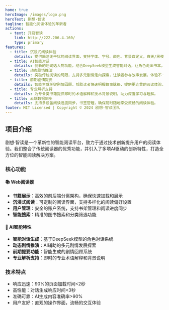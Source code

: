 ```yaml
---
home: true
heroImage: /images/logo.png
heroText: 剧想·智读
tagline: 智能化阅读体验的革新者
actions:
  - text: 开启智读
    link: http://222.206.4.160/
    type: primary
features:
  - title: 沉浸式阅读体验
    details: 提供简洁无干扰的阅读界面，支持字体、字号、颜色、背景自定义，白天/黑夜模式智能切换，让阅读更加舒适。
  - title: AI智能对话
    details: 创新的划词选人物功能，结合DeepSeek模型生成智能对话，让角色走出书本，与读者实时互动。
  - title: 动态剧情推演
    details: 突破传统阅读的局限，支持多元剧情走向探索，让读者参与故事发展，体验不一样的精彩。
  - title: 前期剧情提要
    details: 智能生成关键剧情回顾，帮助读者快速把握故事脉络，提供更连贯的阅读体验。
  - title: 专业解析支持
    details: 为专业类书籍提供即时的术语解释和技术背景说明，助力深度学习与理解。
  - title: 云端数据同步
    details: 支持多设备阅读进度同步，书签管理，确保随时随地享受流畅的阅读体验。
footer: MIT Licensed | Copyright © 2024 剧想·智读团队
---
```


## 项目介绍

剧想·智读是一个革新性的智能阅读平台，致力于通过技术创新提升用户的阅读体验。我们整合了传统阅读器的优秀功能，并引入了多项AI驱动的创新特性，打造全方位的智能阅读解决方案。

### 核心功能

#### 📚 Web阅读器
- **书籍展示**：高效的前后端分离架构，确保快速加载和展示
- **沉浸式阅读**：可定制的阅读界面，支持多样化的阅读偏好设置
- **用户管理**：安全的账户系统，支持书架管理和阅读进度同步
- **智能搜索**：精准的图书搜索和分类筛选功能

#### 🤖 AI智能特性
- **智能对话生成**：基于DeepSeek模型的角色对话系统
- **动态剧情推演**：AI辅助的多元剧情发展探索
- **前期提要功能**：智能生成的剧情回顾系统
- **专业解析支持**：即时的专业术语解释和背景说明

### 技术特点
- 响应迅速：90%的页面加载时间<2秒
- 高性能：对话生成响应时间<3秒
- 准确可靠：AI生成内容准确率>90%
- 用户友好：直观的操作界面，流畅的交互体验

